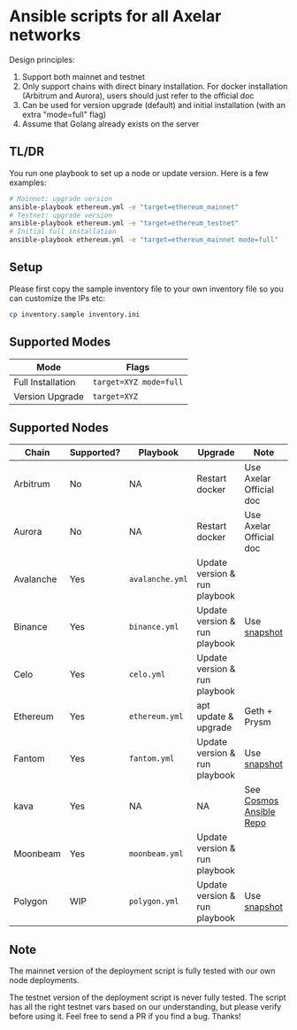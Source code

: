# Ansible scripts for all Axelar networks

Design principles:

1. Support both mainnet and testnet
1. Only support chains with direct binary installation. For docker installation (Arbitrum and Aurora), users should just refer to the official doc
1. Can be used for version upgrade (default) and initial installation (with an extra "mode=full" flag)
1. Assume that Golang already exists on the server

## TL/DR

You run one playbook to set up a node or update version. Here is a few examples:

```bash
# Mainnet: upgrade version
ansible-playbook ethereum.yml -e "target=ethereum_mainnet"
# Testnet: upgrade version
ansible-playbook ethereum.yml -e "target=ethereum_testnet"
# Initial full installation
ansible-playbook ethereum.yml -e "target=ethereum_mainnet mode=full"
```

## Setup

Please first copy the sample inventory file to your own inventory file so you can customize the IPs etc:

```bash
cp inventory.sample inventory.ini
```

## Supported Modes

| Mode              | Flags                  |
| ----------------- | ---------------------- |
| Full Installation | `target=XYZ mode=full` |
| Version Upgrade   | `target=XYZ`           |

## Supported Nodes

| Chain     | Supported? | Playbook        | Upgrade                       | Note                                                                     |
| --------- | ---------- | --------------- | ----------------------------- | ------------------------------------------------------------------------ |
| Arbitrum  | No         | NA              | Restart docker                | Use Axelar Official doc                                                  |
| Aurora    | No         | NA              | Restart docker                | Use Axelar Official doc                                                  |
| Avalanche | Yes        | `avalanche.yml` | Update version & run playbook |                                                                          |
| Binance   | Yes        | `binance.yml`   | Update version & run playbook | Use [snapshot](https://github.com/BNB48Club/bsc-snapshots)               |
| Celo      | Yes        | `celo.yml`      | Update version & run playbook |                                                                          |
| Ethereum  | Yes        | `ethereum.yml`  | apt update & upgrade          | Geth + Prysm                                                             |
| Fantom    | Yes        | `fantom.yml`    | Update version & run playbook | Use [snapshot](https://docs.fantom.foundation/node/snapshot-download)    |
| kava      | Yes        | NA              | NA                            | See [Cosmos Ansible Repo](https://github.com/polkachu/cosmos-validators) |
| Moonbeam  | Yes        | `moonbeam.yml`  | Update version & run playbook |                                                                          |
| Polygon   | WIP        | `polygon.yml`   | Update version & run playbook | Use [snapshot](https://snapshot.polygon.technology/)                     |

## Note

The mainnet version of the deployment script is fully tested with our own node deployments.

The testnet version of the deployment script is never fully tested. The script has all the right testnet vars based on our understanding, but please verify before using it. Feel free to send a PR if you find a bug. Thanks!
